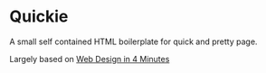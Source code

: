 # Quickie

A small self contained HTML boilerplate for quick and pretty page.

Largely based on [Web Design in 4 Minutes](https://jgthms.com/web-design-in-4-minutes/)
